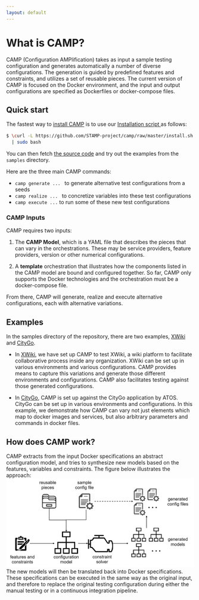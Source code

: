 ```yaml
---
layout: default
---
```


# What is CAMP?
CAMP (Configuration AMPlification) takes as input a sample testing
configuration and generates automatically a number of diverse
configurations. The generation is guided by predefined features and
constraints, and utilizes a set of reusable pieces. The current
version of CAMP is focused on the Docker environment, and the input
and output configurations are specified as Dockerfiles or
docker-compose files.

## Quick start
The fastest way to [install CAMP](pages/setup.md) is to use our
[Installation script
](https://github.com/STAMP-project/camp/blob/master/install.sh) as follows:

```bash
$ \curl -L https://github.com/STAMP-project/camp/raw/master/install.sh \
  | sudo bash
```

You can then fetch [the source
code](https://github.com/STAMP-project/camp) and try out the examples
from the `samples` directory.

Here are the three main CAMP commands:

 * `camp generate ... ` to generate alternative test configurations from a seeds
 * `camp realize ... ` to concretize variables into these test configurations
 * `camp execute ...` to run some of these new test configurations


### CAMP Inputs 

CAMP requires two inputs:

 1. The **CAMP Model**, which is a YAML file that describes the pieces
   that can vary in the orchestrations. These may be service
   providers, feature providers, version or other numerical
   configurations.
   
 2. A **template** orchestration that illustrates how the components
    listed in the CAMP model are bound and configured together. So
    far, CAMP only supports the Docker technologies and the
    orchestration must be a docker-compose file.
 
From there, CAMP will generate, realize and execute alternative
configurations, each with alternative variations.


## Examples

In the samples directory of the repository, there are two examples,
[XWiki](pages/xwiki.html) and [CityGo](pages/citygo.html).

 * In [XWiki](pages/xwiki.html), we have set up CAMP to test XWiki, a
   wiki platform to facilitate collaborative process inside any
   organization. XWiki can be set up in various environments and
   various configurations. CAMP provides means to capture this
   variations and generate those different environments and
   configurations. CAMP also facilitates testing against those
   generated configurations.

 * In [CityGo](pages/citygo.html), CAMP is set up against the CityGo
   application by ATOS. CityGo can be set up in various environments
   and configurations. In this example, we demonstrate how CAMP can
   vary not just elements which map to docker images and services, but
   also arbitrary parameters and commands in docker files.


## How does CAMP work?

CAMP extracts from the input Docker specifications an abstract
configuration model, and tries to synthesize new models based on the
features, variables and constraints. The figure below illustrates the
approach: ![Alt text](assets/images/camp_idea.png "CAMP approach") The
new models will then be translated back into Docker
specifications. These specifications can be executed in the same way
as the original input, and therefore to replace the original testing
configuration during either the manual testing or in a continuous
integration pipeline.
